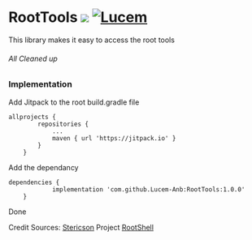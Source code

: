# RootTools [![](https://jitpack.io/v/Lucem-Anb/RootTools.svg)](https://jitpack.io/#Lucem-Anb/RootTools) [![Lucem](https://camo.githubusercontent.com/cfcaf3a99103d61f387761e5fc445d9ba0203b01/68747470733a2f2f7472617669732d63692e6f72672f6477796c2f657374612e7376673f6272616e63683d6d6173746572)](https://about.me/lucem-anb) 
This library makes it easy to access the root tools
###### All Cleaned up

### Implementation

Add Jitpack to the root build.gradle file
```
allprojects {
		repositories {
			...
			maven { url 'https://jitpack.io' }
		}
	}
```

Add the dependancy
```
dependencies {
	        implementation 'com.github.Lucem-Anb:RootTools:1.0.0'
	}
```

Done

Credit Sources: [Stericson](https://github.com/Stericson)
         Project [RootShell](https://github.com/Stericson/RootTools)

